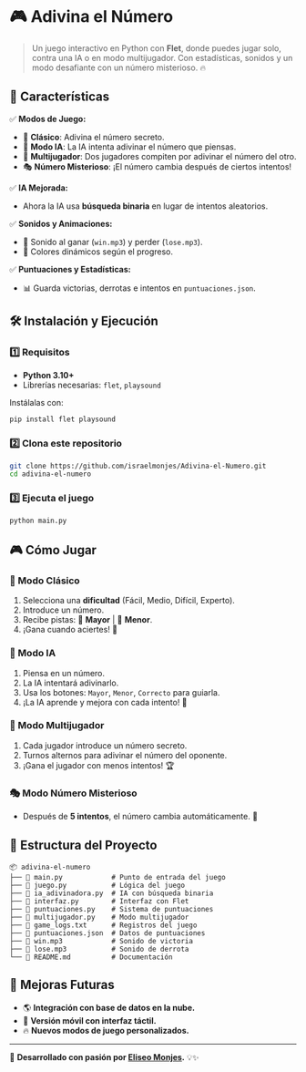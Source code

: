 # 🎮 Adivina el Número

> Un juego interactivo en Python con **Flet**, donde puedes jugar solo, contra una IA o en modo multijugador. Con estadísticas, sonidos y un modo desafiante con un número misterioso. 🔥

## 🚀 Características
✅ **Modos de Juego:** 
- 🧑 **Clásico**: Adivina el número secreto.
- 🤖 **Modo IA**: La IA intenta adivinar el número que piensas.
- 👥 **Multijugador**: Dos jugadores compiten por adivinar el número del otro.
- 🎭 **Número Misterioso**: ¡El número cambia después de ciertos intentos!

✅ **IA Mejorada:**
- Ahora la IA usa **búsqueda binaria** en lugar de intentos aleatorios.

✅ **Sonidos y Animaciones:**
- 🎵 Sonido al ganar (`win.mp3`) y perder (`lose.mp3`).
- 🎨 Colores dinámicos según el progreso.

✅ **Puntuaciones y Estadísticas:**
- 📊 Guarda victorias, derrotas e intentos en `puntuaciones.json`.

## 🛠 Instalación y Ejecución
### 1️⃣ Requisitos
- **Python 3.10+**
- Librerías necesarias: `flet`, `playsound`

Instálalas con:
```sh
pip install flet playsound
```

### 2️⃣ Clona este repositorio
```sh
git clone https://github.com/israelmonjes/Adivina-el-Numero.git
cd adivina-el-numero
```

### 3️⃣ Ejecuta el juego
```sh
python main.py
```

## 🎮 Cómo Jugar
### 🧑 Modo Clásico
1. Selecciona una **dificultad** (Fácil, Medio, Difícil, Experto).
2. Introduce un número.
3. Recibe pistas: 🔽 **Mayor** | 🔼 **Menor**.
4. ¡Gana cuando aciertes! 🎉

### 🤖 Modo IA
1. Piensa en un número.
2. La IA intentará adivinarlo.
3. Usa los botones: `Mayor`, `Menor`, `Correcto` para guiarla.
4. ¡La IA aprende y mejora con cada intento! 🤯

### 👥 Modo Multijugador
1. Cada jugador introduce un número secreto.
2. Turnos alternos para adivinar el número del oponente.
3. ¡Gana el jugador con menos intentos! 🏆

### 🎭 Modo Número Misterioso
- Después de **5 intentos**, el número cambia automáticamente. 🤯

## 📂 Estructura del Proyecto
```
📦 adivina-el-numero
├── 📄 main.py            # Punto de entrada del juego
├── 📄 juego.py           # Lógica del juego
├── 📄 ia_adivinadora.py  # IA con búsqueda binaria
├── 📄 interfaz.py        # Interfaz con Flet
├── 📄 puntuaciones.py    # Sistema de puntuaciones
├── 📄 multijugador.py    # Modo multijugador
├── 📄 game_logs.txt      # Registros del juego
├── 📄 puntuaciones.json  # Datos de puntuaciones
├── 🎵 win.mp3            # Sonido de victoria
├── 🎵 lose.mp3           # Sonido de derrota
└── 📄 README.md          # Documentación
```

## 🚀 Mejoras Futuras
- 🌎 **Integración con base de datos en la nube.**
- 📱 **Versión móvil con interfaz táctil.**
- 🔥 **Nuevos modos de juego personalizados.**

---
🎯 **Desarrollado con pasión por [Eliseo Monjes](https://github.com/israelmonjes).** 💡✨
